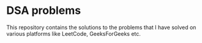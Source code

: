 # DSA problems

This repository contains the solutions to the problems that I have solved on various platforms like LeetCode, GeeksForGeeks etc.
